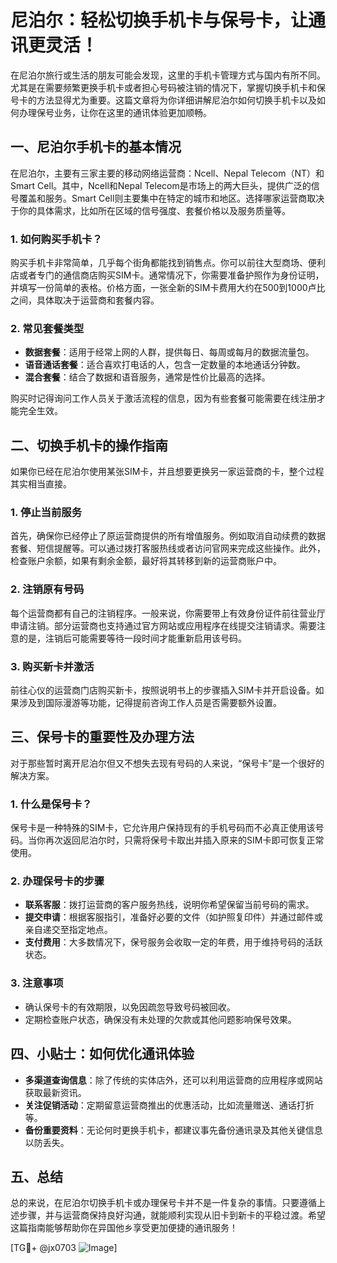 # 尼泊尔：轻松切换手机卡与保号卡，让通讯更灵活！

在尼泊尔旅行或生活的朋友可能会发现，这里的手机卡管理方式与国内有所不同。尤其是在需要频繁更换手机卡或者担心号码被注销的情况下，掌握切换手机卡和保号卡的方法显得尤为重要。这篇文章将为你详细讲解尼泊尔如何切换手机卡以及如何办理保号业务，让你在这里的通讯体验更加顺畅。

## 一、尼泊尔手机卡的基本情况

在尼泊尔，主要有三家主要的移动网络运营商：Ncell、Nepal Telecom（NT）和Smart Cell。其中，Ncell和Nepal Telecom是市场上的两大巨头，提供广泛的信号覆盖和服务。Smart Cell则主要集中在特定的城市和地区。选择哪家运营商取决于你的具体需求，比如所在区域的信号强度、套餐价格以及服务质量等。

### 1. 如何购买手机卡？

购买手机卡非常简单，几乎每个街角都能找到销售点。你可以前往大型商场、便利店或者专门的通信商店购买SIM卡。通常情况下，你需要准备护照作为身份证明，并填写一份简单的表格。价格方面，一张全新的SIM卡费用大约在500到1000卢比之间，具体取决于运营商和套餐内容。

### 2. 常见套餐类型

- **数据套餐**：适用于经常上网的人群，提供每日、每周或每月的数据流量包。
- **语音通话套餐**：适合喜欢打电话的人，包含一定数量的本地通话分钟数。
- **混合套餐**：结合了数据和语音服务，通常是性价比最高的选择。

购买时记得询问工作人员关于激活流程的信息，因为有些套餐可能需要在线注册才能完全生效。

## 二、切换手机卡的操作指南

如果你已经在尼泊尔使用某张SIM卡，并且想要更换另一家运营商的卡，整个过程其实相当直接。

### 1. 停止当前服务

首先，确保你已经停止了原运营商提供的所有增值服务。例如取消自动续费的数据套餐、短信提醒等。可以通过拨打客服热线或者访问官网来完成这些操作。此外，检查账户余额，如果有剩余金额，最好将其转移到新的运营商账户中。

### 2. 注销原有号码

每个运营商都有自己的注销程序。一般来说，你需要带上有效身份证件前往营业厅申请注销。部分运营商也支持通过官方网站或应用程序在线提交注销请求。需要注意的是，注销后可能需要等待一段时间才能重新启用该号码。

### 3. 购买新卡并激活

前往心仪的运营商门店购买新卡，按照说明书上的步骤插入SIM卡并开启设备。如果涉及到国际漫游等功能，记得提前咨询工作人员是否需要额外设置。

## 三、保号卡的重要性及办理方法

对于那些暂时离开尼泊尔但又不想失去现有号码的人来说，“保号卡”是一个很好的解决方案。

### 1. 什么是保号卡？

保号卡是一种特殊的SIM卡，它允许用户保持现有的手机号码而不必真正使用该号码。当你再次返回尼泊尔时，只需将保号卡取出并插入原来的SIM卡即可恢复正常使用。

### 2. 办理保号卡的步骤

- **联系客服**：拨打运营商的客户服务热线，说明你希望保留当前号码的需求。
- **提交申请**：根据客服指引，准备好必要的文件（如护照复印件）并通过邮件或亲自递交至指定地点。
- **支付费用**：大多数情况下，保号服务会收取一定的年费，用于维持号码的活跃状态。

### 3. 注意事项

- 确认保号卡的有效期限，以免因疏忽导致号码被回收。
- 定期检查账户状态，确保没有未处理的欠款或其他问题影响保号效果。

## 四、小贴士：如何优化通讯体验

- **多渠道查询信息**：除了传统的实体店外，还可以利用运营商的应用程序或网站获取最新资讯。
- **关注促销活动**：定期留意运营商推出的优惠活动，比如流量赠送、通话打折等。
- **备份重要资料**：无论何时更换手机卡，都建议事先备份通讯录及其他关键信息以防丢失。

## 五、总结

总的来说，在尼泊尔切换手机卡或办理保号卡并不是一件复杂的事情。只要遵循上述步骤，并与运营商保持良好沟通，就能顺利实现从旧卡到新卡的平稳过渡。希望这篇指南能够帮助你在异国他乡享受更加便捷的通讯服务！

[TG💪+ @jx0703 ![Image](https://github.com/user-attachments/assets/dbca1d08-cadb-493c-b0ec-ad6f7a83f270)]